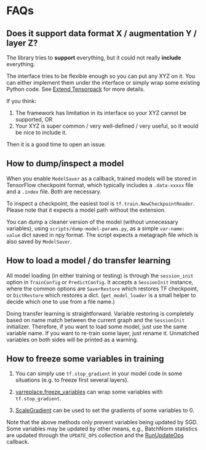 
# FAQs

## Does it support data format X / augmentation Y / layer Z?

The library tries to __support__ everything, but it could not really __include__ everything.

The interface tries to be flexible enough so you can put any XYZ on it.
You can either implement them under the interface or simply wrap some existing Python code.
See [Extend Tensorpack](http://tensorpack.readthedocs.io/en/latest/tutorial/index.html#extend-tensorpack)
for more details.

If you think:
1. The framework has limitation in its interface so your XYZ cannot be supported, OR
2. Your XYZ is super common / very well-defined / very useful, so it would be nice to include it.

Then it is a good time to open an issue.

## How to dump/inspect a model

When you enable `ModelSaver` as a callback,
trained models will be stored in TensorFlow checkpoint format, which typically includes a
`.data-xxxxx` file and a `.index` file. Both are necessary.

To inspect a checkpoint, the easiest tool is `tf.train.NewCheckpointReader`. Please note that it
expects a model path without the extension.

You can dump a cleaner version of the model (without unnecessary variables), using
`scripts/dump-model-params.py`, as a simple `var-name: value` dict saved in npy format.
The script expects a metagraph file which is also saved by `ModelSaver`.


## How to load a model / do transfer learning

All model loading (in either training or testing) is through the `session_init` option
in `TrainConfig` or `PredictConfig`.
It accepts a `SessionInit` instance, where the common options are `SaverRestore` which restores
TF checkpoint, or `DictRestore` which restores a dict. (`get_model_loader` is a small helper to
decide which one to use from a file name.)

Doing transfer learning is straightforward. Variable restoring is completely based on name match between
the current graph and the `SessionInit` initializer.
Therefore, if you want to load some model, just use the same variable name.
If you want to re-train some layer, just rename it.
Unmatched variables on both sides will be printed as a warning.

## How to freeze some variables in training

1. You can simply use `tf.stop_gradient` in your model code in some situations (e.g. to freeze first several layers).

2. [varreplace.freeze_variables](http://tensorpack.readthedocs.io/en/latest/modules/tfutils.html#tensorpack.tfutils.varreplace.freeze_variables) can wrap some variables with `tf.stop_gradient`. 

3. [ScaleGradient](http://tensorpack.readthedocs.io/en/latest/modules/tfutils.html#tensorpack.tfutils.gradproc.ScaleGradient) can be used to set the gradients of some variables to 0.

Note that the above methods only prevent variables being updated by SGD.
Some variables may be updated by other means, 
e.g., BatchNorm statistics are updated through the `UPDATE_OPS` collection and the [RunUpdateOps](http://tensorpack.readthedocs.io/en/latest/modules/callbacks.html#tensorpack.callbacks.RunUpdateOps) callback.
